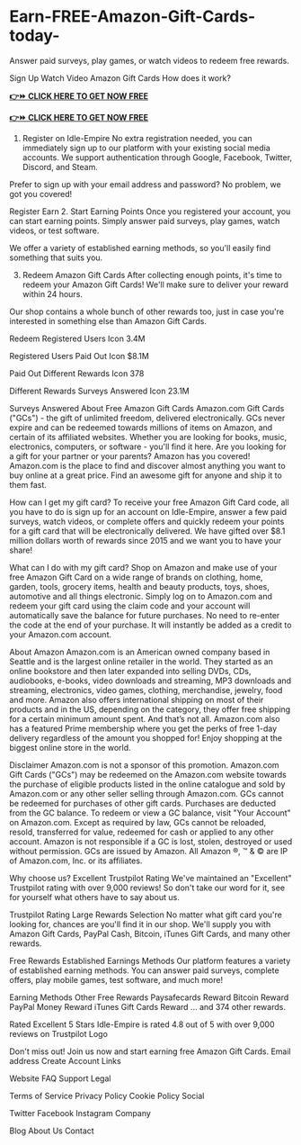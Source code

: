 # Earn-FREE-Amazon-Gift-Cards-today-

Answer paid surveys, play games, or watch videos to redeem free rewards.

Sign Up Watch Video
Amazon Gift Cards
How does it work?

**[👉⏩ CLICK HERE TO GET NOW FREE](https://proofferzoness.com//Amazon)**

**[👉⏩ CLICK HERE TO GET NOW FREE](https://proofferzoness.com//Amazon)**


1. Register on Idle-Empire
No extra registration needed, you can immediately sign up to our platform with your existing social media accounts. We support authentication through Google, Facebook, Twitter, Discord, and Steam.

Prefer to sign up with your email address and password? No problem, we got you covered!

Register
Earn
2. Start Earning Points
Once you registered your account, you can start earning points. Simply answer paid surveys, play games, watch videos, or test software.

We offer a variety of established earning methods, so you'll easily find something that suits you.

3. Redeem Amazon Gift Cards
After collecting enough points, it's time to redeem your Amazon Gift Cards! We'll make sure to deliver your reward within 24 hours.

Our shop contains a whole bunch of other rewards too, just in case you're interested in something else than Amazon Gift Cards.

Redeem
Registered Users Icon
3.4M

Registered Users
Paid Out Icon
$8.1M

Paid Out
Different Rewards Icon
378

Different Rewards
Surveys Answered Icon
23.1M

Surveys Answered
About Free Amazon Gift Cards
Amazon.com Gift Cards ("GCs") - the gift of unlimited freedom, delivered electronically. GCs never expire and can be redeemed towards millions of items on Amazon, and certain of its affiliated websites. Whether you are looking for books, music, electronics, computers, or software - you'll find it here. Are you looking for a gift for your partner or your parents? Amazon has you covered! Amazon.com is the place to find and discover almost anything you want to buy online at a great price. Find an awesome gift for anyone and ship it to them fast.

How can I get my gift card?
To receive your free Amazon Gift Card code, all you have to do is sign up for an account on Idle-Empire, answer a few paid surveys, watch videos, or complete offers and quickly redeem your points for a gift card that will be electronically delivered. We have gifted over $8.1 million dollars worth of rewards since 2015 and we want you to have your share!

What can I do with my gift card?
Shop on Amazon and make use of your free Amazon Gift Card on a wide range of brands on clothing, home, garden, tools, grocery items, health and beauty products, toys, shoes, automotive and all things electronic. Simply log on to Amazon.com and redeem your gift card using the claim code and your account will automatically save the balance for future purchases. No need to re-enter the code at the end of your purchase. It will instantly be added as a credit to your Amazon.com account.

About Amazon
Amazon.com is an American owned company based in Seattle and is the largest online retailer in the world. They started as an online bookstore and then later expanded into selling DVDs, CDs, audiobooks, e-books, video downloads and streaming, MP3 downloads and streaming, electronics, video games, clothing, merchandise, jewelry, food and more. Amazon also offers international shipping on most of their products and in the US, depending on the category, they offer free shipping for a certain minimum amount spent. And that’s not all. Amazon.com also has a featured Prime membership where you get the perks of free 1-day delivery regardless of the amount you shopped for! Enjoy shopping at the biggest online store in the world.

Disclaimer
Amazon.com is not a sponsor of this promotion. Amazon.com Gift Cards ("GCs") may be redeemed on the Amazon.com website towards the purchase of eligible products listed in the online catalogue and sold by Amazon.com or any other seller selling through Amazon.com. GCs cannot be redeemed for purchases of other gift cards. Purchases are deducted from the GC balance. To redeem or view a GC balance, visit "Your Account" on Amazon.com. Except as required by law, GCs cannot be reloaded, resold, transferred for value, redeemed for cash or applied to any other account. Amazon is not responsible if a GC is lost, stolen, destroyed or used without permission. GCs are issued by Amazon. All Amazon ®, ™ & © are IP of Amazon.com, Inc. or its affiliates.

Why choose us?
Excellent Trustpilot Rating
We've maintained an "Excellent" Trustpilot rating with over 9,000 reviews! So don't take our word for it, see for yourself what others have to say about us.

Trustpilot Rating
Large Rewards Selection
No matter what gift card you're looking for, chances are you'll find it in our shop. We'll supply you with Amazon Gift Cards, PayPal Cash, Bitcoin, iTunes Gift Cards, and many other rewards.

Free Rewards
Established Earnings Methods
Our platform features a variety of established earning methods. You can answer paid surveys, complete offers, play mobile games, test software, and much more!

Earning Methods
Other Free Rewards
Paysafecards Reward
Bitcoin Reward
PayPal Money Reward
iTunes Gift Cards Reward
... and 374 other rewards.

Rated Excellent
5 Stars
Idle-Empire is rated 4.8 out of 5 with over 9,000 reviews on Trustpilot Logo

Don't miss out!
Join us now and start earning free Amazon Gift Cards.
Email address
Create Account
Links

Website
FAQ
Support
Legal

Terms of Service
Privacy Policy
Cookie Policy
Social

Twitter
Facebook
Instagram
Company

Blog
About Us
Contact

